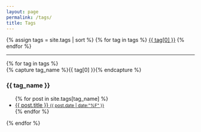 ```yaml
---
layout: page
permalink: /tags/
title: Tags
---
```


<div class="tag-cloud">
{% assign tags = site.tags | sort %}
{% for tag in tags %}
  <a class="tag-list" href="#{{ tag[0] | slugize }}">{{ tag[0] }}</a>
{% endfor %}
</div>
<hr/>

<div id="archives">
{% for tag in tags %}
  <div class="archive-group">
    {% capture tag_name %}{{ tag[0] }}{% endcapture %}
    <h3 id="#{{ tag_name | slugize }}">{{ tag_name }}</h3>
    <a name="{{ tag_name | slugize }}"></a>
    <ul class="archive-item">
      {% for post in site.tags[tag_name] %}
      <li>
      <a href="{{ root_url }}{{ post.url }}">
        {{ post.title }}
        <small class="tag-date">{{ post.date | date:"%F" }}</small>
      </a>
      </li>
      {% endfor %}
    </ul>
  </div>
  {% endfor %}
</div>